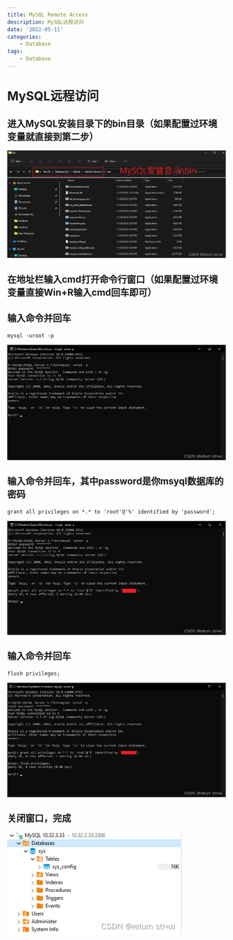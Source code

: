 ```yaml
---
title: MySQL Remote Access
description: MySQL远程访问
date: '2022-05-11'
categories:
    - Database
tags:
    - Database
---
```


# MySQL远程访问

## 进入MySQL安装目录下的bin目录（如果配置过环境变量就直接到第二步）

![](https://raw.githubusercontent.com/JavenJin/blog-image/master/content/post/Database/MySQL%20Remote%20Access/mysql-remote-access-1.png)

## 在地址栏输入cmd打开命令行窗口（如果配置过环境变量直接Win+R输入cmd回车即可）

## 输入命令并回车

```
mysql -uroot -p
```

![](https://raw.githubusercontent.com/JavenJin/blog-image/master/content/post/Database/MySQL%20Remote%20Access/mysql-remote-access-2.png)

## 输入命令并回车，其中password是你msyql数据库的密码

```
grant all privileges on *.* to 'root'@'%' identified by 'password';
```

![](https://raw.githubusercontent.com/JavenJin/blog-image/master/content/post/Database/MySQL%20Remote%20Access/mysql-remote-access-3.png)

## 输入命令并回车

```
flush privileges;
```

![](https://raw.githubusercontent.com/JavenJin/blog-image/master/content/post/Database/MySQL%20Remote%20Access/mysql-remote-access-4.png)

## 关闭窗口，完成

![](https://raw.githubusercontent.com/JavenJin/blog-image/master/content/post/Database/MySQL%20Remote%20Access/mysql-remote-access-5.png)
